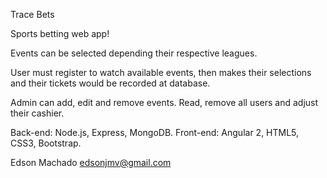 Trace Bets

Sports betting web app!

Events can be selected depending their respective leagues.

User must register to watch available events, then makes their selections and their tickets would
be recorded at database.

Admin can add, edit and remove events. Read, remove all users and adjust their cashier.

Back-end: Node.js, Express, MongoDB.
Front-end: Angular 2, HTML5, CSS3, Bootstrap.

Edson Machado
edsonjmv@gmail.com
